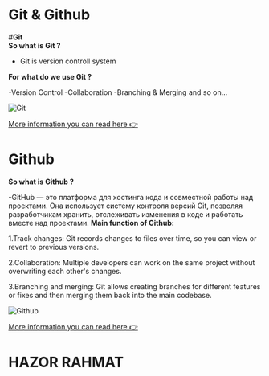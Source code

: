 # **Git & Github**  
#**Git**  
**So what is Git ?**  

- Git is version controll system
  
**For what do we use Git ?**  

-Version Control
-Collaboration
-Branching & Merging and so on...  

![**Git**](https://encrypted-tbn0.gstatic.com/images?q=tbn:ANd9GcTHXsy8FDyJpLBYS4Lncoq-_o6FO0__AYKydQ&s)  

[More information you can read here 👉 ](https://git-scm.com/book/en/v2/Getting-Started-What-is-Git%3F)  



  # **Github**
**So what is Github ?**   

-GitHub — это платформа для хостинга кода и совместной работы над проектами. Она использует систему контроля версий Git,
позволяя разработчикам хранить, отслеживать изменения в коде и работать вместе над проектами.
**Main function of Github:**  

1.Track changes: Git records changes to files over time, so you can view or revert to previous versions.  

2.Collaboration: Multiple developers can work on the same project without overwriting each other's changes.  

3.Branching and merging: Git allows creating branches for different features or fixes and then merging them back into the main codebase.  


![Github](https://encrypted-tbn0.gstatic.com/images?q=tbn:ANd9GcS-tvx2BFjpYmfiIBLV25XIfVZy4KhCYFLB7w&s)  

[More information you can read here 👉](https://docs.github.com/en/get-started/start-your-journey/about-github-and-git)

   # **HAZOR RAHMAT**



